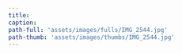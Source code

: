 ```yaml
---
title:
caption:
path-full: 'assets/images/fulls/IMG_2544.jpg'
path-thumb: 'assets/images/thumbs/IMG_2544.jpg'
---
```

